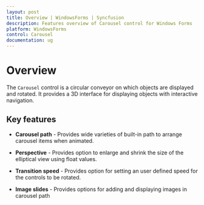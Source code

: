 ```yaml
---
layout: post
title: Overview | WindowsForms | Syncfusion
description: Features overview of Carousel control for Windows Forms
platform: WindowsForms
control: Carousel
documentation: ug
---
```


# Overview

The `Carousel` control is a circular conveyor on which objects are displayed and rotated. It provides a 3D interface for displaying objects with interactive navigation.

## Key features

* **Carousel path** - Provides wide varieties of built-in path to arrange carousel items when animated.

* **Perspective** - Provides option to enlarge and shrink the size of the elliptical view using float values.

* **Transition speed** - Provides option for setting an user defined speed for the controls to be rotated.

* **Image slides** - Provides options for adding and displaying images in carousel path
